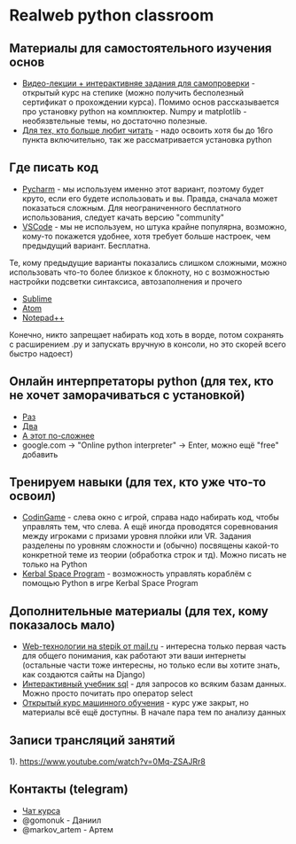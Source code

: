 Realweb python classroom
========================

Материалы для самостоятельного изучения основ
---------------------------------------------
* [Видео-лекции + интерактивняе задания для самопроверки](https://stepik.org/course/67) - открытый курс на степике (можно получить бесполезный сертификат о прохождении курса). Помимо основ рассказывается про установку python на комплюктер. Numpy и matplotlib - необязвтельные темы, но достаточно полезные.
* [Для тех, кто больше любит читать](https://pythonworld.ru/) - надо освоить хотя бы до 16го пункта включительно, так же рассматривается установка python

Где писать код
--------------
* [Pycharm](https://www.jetbrains.com/pycharm/) - мы используем именно этот вариант, поэтому будет круто, если его будете использовать и вы. Правда, сначала может показаться сложным. Для неограниченного бесплатного использования, следует качать версию "community"
* [VSCode](https://code.visualstudio.com/) - мы не используем, но штука крайне популярна, возможно, кому-то покажется удобнее, хотя требует больше настроек, чем предыдущий вариант. Бесплатна.

Те, кому предыдущие варианты показались слишком сложными, можно использовать что-то более близкое к блокноту, но с возможностью настройки подсветки синтаксиса, автозаполнения и прочего
* [Sublime](https://www.sublimetext.com/)
* [Atom](https://atom.io/)
* [Notepad++](https://notepad-plus-plus.org/)

Конечно, никто запрещает набирать код хоть в ворде, потом сохранять с расширением .py и запускать вручную в консоли, но это скорей всего быстро надоест)

Онлайн интерпретаторы python (для тех, кто не хочет заморачиваться с установкой)
--------------------------------------------------------------------------------
* [Раз](https://www.jdoodle.com/python3-programming-online)
* [Два](https://colab.research.google.com/notebooks/welcome.ipynb#recent=true)
* [А этот по-сложнее](https://www.pythonanywhere.com)
* google.com -> "Online python interpreter" -> Enter, можно ещё "free" добавить

Тренируем навыки (для тех, кто уже что-то освоил)
-------------------------------------------------
* [CodinGame](https://www.codingame.com/start) - слева окно с игрой, справа надо набирать код, чтобы управлять тем, что слева. А ещё иногда проводятся соревнования между игроками с призами уровня плойки или VR. Задания разделены по уровням сложности и (обычно) посвящены какой-то конкретной теме из теории (обработка строк и тд). Можно писать не только на Python
* [Kerbal Space Program](https://github.com/krpc/krpc) - возможность управлять кораблём с помощью Python в игре Kerbal Space Program

Дополнительные материалы (для тех, кому показалось мало)
--------------------------------------------------------
* [Web-технологии на stepik от mail.ru](https://stepik.org/course/154) - интересна только первая часть для общего понимания, как работают эти ваши интернеты (остальные части тоже интересны, но только если вы хотите знать, как создаются сайты на Django)
* [Интерактивный учебник sql](http://www.sql-tutorial.ru/) - для запросов ко всяким базам данных. Можно просто почитать про оператор select
* [Открытый курс машинного обучения](https://habr.com/company/ods/blog/322626/) - курс уже закрыт, но материалы всё ещё доступны. В начале пара тем по анализу данных

Записи трансляций занятий
-------------------------
1). https://www.youtube.com/watch?v=0Mq-ZSAJRr8

Контакты (telegram)
-------------------
* [Чат курса](https://t.me/joinchat/D22GYBFOdzokyiVuJ4Rc0w)
* @gomonuk - Даниил
* @markov_artem - Артем